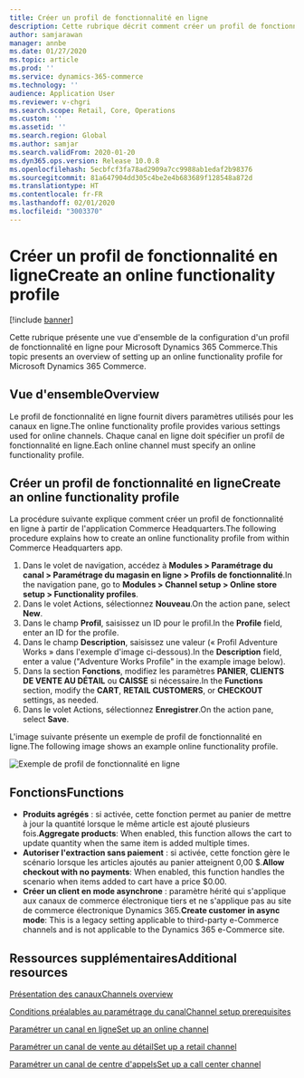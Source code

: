 ```yaml
---
title: Créer un profil de fonctionnalité en ligne
description: Cette rubrique décrit comment créer un profil de fonctionnalité en ligne dans Microsoft Dynamics 365 Commerce.
author: samjarawan
manager: annbe
ms.date: 01/27/2020
ms.topic: article
ms.prod: ''
ms.service: dynamics-365-commerce
ms.technology: ''
audience: Application User
ms.reviewer: v-chgri
ms.search.scope: Retail, Core, Operations
ms.custom: ''
ms.assetid: ''
ms.search.region: Global
ms.author: samjar
ms.search.validFrom: 2020-01-20
ms.dyn365.ops.version: Release 10.0.8
ms.openlocfilehash: 5ecbfcf3fa78ad2909a7cc9988ab1edaf2b98376
ms.sourcegitcommit: 81a647904dd305c4be2e4b683689f128548a872d
ms.translationtype: HT
ms.contentlocale: fr-FR
ms.lasthandoff: 02/01/2020
ms.locfileid: "3003370"
---
```

# <a name="create-an-online-functionality-profile"></a><span data-ttu-id="61800-103">Créer un profil de fonctionnalité en ligne</span><span class="sxs-lookup"><span data-stu-id="61800-103">Create an online functionality profile</span></span>


[!include [banner](includes/banner.md)]

<span data-ttu-id="61800-104">Cette rubrique présente une vue d'ensemble de la configuration d'un profil de fonctionnalité en ligne pour Microsoft Dynamics 365 Commerce.</span><span class="sxs-lookup"><span data-stu-id="61800-104">This topic presents an overview of setting up an online functionality profile for Microsoft Dynamics 365 Commerce.</span></span>

## <a name="overview"></a><span data-ttu-id="61800-105">Vue d'ensemble</span><span class="sxs-lookup"><span data-stu-id="61800-105">Overview</span></span>

<span data-ttu-id="61800-106">Le profil de fonctionnalité en ligne fournit divers paramètres utilisés pour les canaux en ligne.</span><span class="sxs-lookup"><span data-stu-id="61800-106">The online functionality profile provides various settings used for online channels.</span></span> <span data-ttu-id="61800-107">Chaque canal en ligne doit spécifier un profil de fonctionnalité en ligne.</span><span class="sxs-lookup"><span data-stu-id="61800-107">Each online channel must specify an online functionality profile.</span></span>

## <a name="create-an-online-functionality-profile"></a><span data-ttu-id="61800-108">Créer un profil de fonctionnalité en ligne</span><span class="sxs-lookup"><span data-stu-id="61800-108">Create an online functionality profile</span></span>

<span data-ttu-id="61800-109">La procédure suivante explique comment créer un profil de fonctionnalité en ligne à partir de l'application Commerce Headquarters.</span><span class="sxs-lookup"><span data-stu-id="61800-109">The following procedure explains how to create an online functionality profile from within Commerce Headquarters app.</span></span>

1. <span data-ttu-id="61800-110">Dans le volet de navigation, accédez à **Modules \> Paramétrage du canal \> Paramétrage du magasin en ligne \> Profils de fonctionnalité**.</span><span class="sxs-lookup"><span data-stu-id="61800-110">In the navigation pane, go to **Modules \> Channel setup \> Online store setup \> Functionality profiles**.</span></span>
1. <span data-ttu-id="61800-111">Dans le volet Actions, sélectionnez **Nouveau**.</span><span class="sxs-lookup"><span data-stu-id="61800-111">On the action pane, select **New**.</span></span>
1. <span data-ttu-id="61800-112">Dans le champ **Profil**, saisissez un ID pour le profil.</span><span class="sxs-lookup"><span data-stu-id="61800-112">In the **Profile** field, enter an ID for the profile.</span></span>
1. <span data-ttu-id="61800-113">Dans le champ **Description**, saisissez une valeur (« Profil Adventure Works » dans l'exemple d'image ci-dessous).</span><span class="sxs-lookup"><span data-stu-id="61800-113">In the **Description** field, enter a value ("Adventure Works Profile" in the example image below).</span></span>
1. <span data-ttu-id="61800-114">Dans la section **Fonctions**, modifiez les paramètres **PANIER**, **CLIENTS DE VENTE AU DÉTAIL** ou **CAISSE** si nécessaire.</span><span class="sxs-lookup"><span data-stu-id="61800-114">In the **Functions** section, modify the **CART**, **RETAIL CUSTOMERS**, or **CHECKOUT** settings, as needed.</span></span>
1. <span data-ttu-id="61800-115">Dans le volet Actions, sélectionnez **Enregistrer**.</span><span class="sxs-lookup"><span data-stu-id="61800-115">On the action pane, select **Save**.</span></span>

<span data-ttu-id="61800-116">L'image suivante présente un exemple de profil de fonctionnalité en ligne.</span><span class="sxs-lookup"><span data-stu-id="61800-116">The following image shows an example online functionality profile.</span></span>
  
![Exemple de profil de fonctionnalité en ligne](media/online-functionality-profile.png)

## <a name="functions"></a><span data-ttu-id="61800-118">Fonctions</span><span class="sxs-lookup"><span data-stu-id="61800-118">Functions</span></span>

- <span data-ttu-id="61800-119">**Produits agrégés** : si activée, cette fonction permet au panier de mettre à jour la quantité lorsque le même article est ajouté plusieurs fois.</span><span class="sxs-lookup"><span data-stu-id="61800-119">**Aggregate products**: When enabled, this function allows the cart to update quantity when the same item is added multiple times.</span></span>
- <span data-ttu-id="61800-120">**Autoriser l'extraction sans paiement** : si activée, cette fonction gère le scénario lorsque les articles ajoutés au panier atteignent 0,00 $.</span><span class="sxs-lookup"><span data-stu-id="61800-120">**Allow checkout with no payments**: When enabled, this function handles the scenario when items added to cart have a price $0.00.</span></span>
- <span data-ttu-id="61800-121">**Créer un client en mode asynchrone** : paramètre hérité qui s'applique aux canaux de commerce électronique tiers et ne s'applique pas au site de commerce électronique Dynamics 365.</span><span class="sxs-lookup"><span data-stu-id="61800-121">**Create customer in async mode**: This is a legacy setting applicable to third-party e-Commerce channels and is not applicable to the Dynamics 365 e-Commerce site.</span></span>

## <a name="additional-resources"></a><span data-ttu-id="61800-122">Ressources supplémentaires</span><span class="sxs-lookup"><span data-stu-id="61800-122">Additional resources</span></span>

[<span data-ttu-id="61800-123">Présentation des canaux</span><span class="sxs-lookup"><span data-stu-id="61800-123">Channels overview</span></span>](channels-overview.md)

[<span data-ttu-id="61800-124">Conditions préalables au paramétrage du canal</span><span class="sxs-lookup"><span data-stu-id="61800-124">Channel setup prerequisites</span></span>](channels-prerequisites.md)

[<span data-ttu-id="61800-125">Paramétrer un canal en ligne</span><span class="sxs-lookup"><span data-stu-id="61800-125">Set up an online channel</span></span>](channel-setup-online.md)

[<span data-ttu-id="61800-126">Paramétrer un canal de vente au détail</span><span class="sxs-lookup"><span data-stu-id="61800-126">Set up a retail channel</span></span>](channel-setup-retail.md)

[<span data-ttu-id="61800-127">Paramétrer un canal de centre d'appels</span><span class="sxs-lookup"><span data-stu-id="61800-127">Set up a call center channel</span></span>](channel-setup-callcenter.md)
